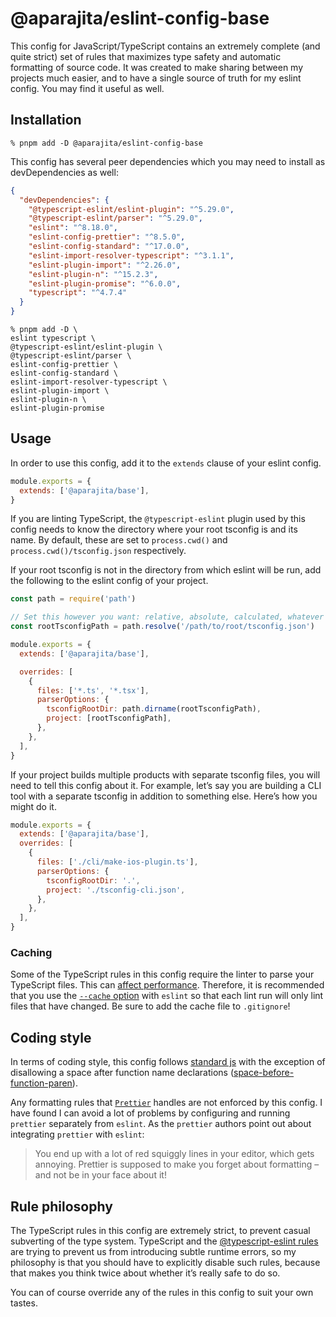 # @aparajita/eslint-config-base

This config for JavaScript/TypeScript contains an extremely complete (and quite strict) set of rules that maximizes type safety and automatic formatting of source code. It was created to make sharing between my projects much easier, and to have a single source of truth for my eslint config. You may find it useful as well.

## Installation

```shell
% pnpm add -D @aparajita/eslint-config-base
```

This config has several peer dependencies which you may need to install as devDependencies as well:

```json
{
  "devDependencies": {
    "@typescript-eslint/eslint-plugin": "^5.29.0",
    "@typescript-eslint/parser": "^5.29.0",
    "eslint": "^8.18.0",
    "eslint-config-prettier": "^8.5.0",
    "eslint-config-standard": "^17.0.0",
    "eslint-import-resolver-typescript": "^3.1.1",
    "eslint-plugin-import": "^2.26.0",
    "eslint-plugin-n": "^15.2.3",
    "eslint-plugin-promise": "^6.0.0",
    "typescript": "^4.7.4"
  }
}
```

```shell
% pnpm add -D \
eslint typescript \
@typescript-eslint/eslint-plugin \
@typescript-eslint/parser \
eslint-config-prettier \
eslint-config-standard \
eslint-import-resolver-typescript \
eslint-plugin-import \
eslint-plugin-n \
eslint-plugin-promise
```

## Usage

In order to use this config, add it to the `extends` clause of your eslint config.

```js
module.exports = {
  extends: ['@aparajita/base'],
}
```

If you are linting TypeScript, the `@typescript-eslint` plugin used by this config needs to know the directory where your root tsconfig is and its name. By default, these are set to `process.cwd()` and `process.cwd()/tsconfig.json` respectively.

If your root tsconfig is not in the directory from which eslint will be run, add the following to the eslint config of your project.

```js
const path = require('path')

// Set this however you want: relative, absolute, calculated, whatever
const rootTsconfigPath = path.resolve('/path/to/root/tsconfig.json')

module.exports = {
  extends: ['@aparajita/base'],

  overrides: [
    {
      files: ['*.ts', '*.tsx'],
      parserOptions: {
        tsconfigRootDir: path.dirname(rootTsconfigPath),
        project: [rootTsconfigPath],
      },
    },
  ],
}
```

If your project builds multiple products with separate tsconfig files, you will need to tell this config about it. For example, let’s say you are building a CLI tool with a separate tsconfig in addition to something else. Here’s how you might do it.

```js
module.exports = {
  extends: ['@aparajita/base'],
  overrides: [
    {
      files: ['./cli/make-ios-plugin.ts'],
      parserOptions: {
        tsconfigRootDir: '.',
        project: './tsconfig-cli.json',
      },
    },
  ],
}
```

### Caching

Some of the TypeScript rules in this config require the linter to parse your TypeScript files. This can [affect performance](https://typescript-eslint.io/docs/linting/type-linting#how-is-performance). Therefore, it is recommended that you use the [`--cache` option](https://eslint.org/docs/latest/user-guide/command-line-interface.html#--cache) with `eslint` so that each lint run will only lint files that have changed. Be sure to add the cache file to `.gitignore`!

## Coding style

In terms of coding style, this config follows [standard js](https://standardjs.com/rules.html) with the exception of disallowing a space after function name declarations ([space-before-function-paren](https://eslint.org/docs/rules/space-before-function-paren.html)).

Any formatting rules that [`Prettier`](https://prettier.io) handles are not enforced by this config. I have found I can avoid a lot of problems by configuring and running `prettier` separately from `eslint`. As the `prettier` authors point out about integrating `prettier` with `eslint`:

> You end up with a lot of red squiggly lines in your editor, which gets annoying. Prettier is supposed to make you forget about formatting – and not be in your face about it!

## Rule philosophy

The TypeScript rules in this config are extremely strict, to prevent casual subverting of the type system. TypeScript and the [@typescript-eslint rules](https://typescript-eslint.io/rules/) are trying to prevent us from introducing subtle runtime errors, so my philosophy is that you should have to explicitly disable such rules, because that makes you think twice about whether it’s really safe to do so.

You can of course override any of the rules in this config to suit your own tastes.
